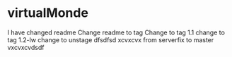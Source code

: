 # virtualMonde 
I have changed readme
Change readme to tag
Change to tag 1.1
change to tag 1.2-lw
change to unstage dfsdfsd
xcvxcvx
from serverfix to master
vxcvxcvdsdf

